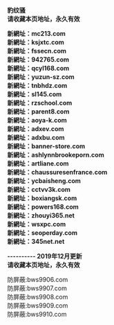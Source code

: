 <p><b>豹纹骚<br>
请收藏本页地址，永久有效<br>

新網址：mc213.com<br>
新網址：ksjxtc.com<br>
新網址：fssecn.com<br>
新網址：942765.com<br>
新網址：qcyl168.com<br>
新網址：yuzun-sz.com<br>
新網址：tnbhdz.com<br>
新網址：sl145.com<br>
新網址：rzschool.com<br>
新網址：parent8.com<br>
新網址：aoya-k.com<br>
新網址：adxev.com<br>
新網址：adxbu.com<br>
新網址：banner-store.com<br>
新網址：ashlynnbrookeporn.com<br>
新網址：artliane.com<br>
新網址：chaussuresenfrance.com<br>
新網址：ycbaisheng.com<br>
新網址：cctvv3k.com<br>
新網址：boxiangsk.com<br>
新網址：powers168.com<br>
新網址：zhouyi365.net<br>
新網址：wsxpc.com<br>
新網址：seoperday.com<br>
新網址：345net.net<br>

---------- 2019年12月更新<br>
请收藏本页地址，永久有效</b></p>

防屏蔽:bws9906.com<br>
防屏蔽:bws9907.com<br>
防屏蔽:bws9908.com<br>
防屏蔽:bws9909.com<br>
防屏蔽:bws9910.com<br>
